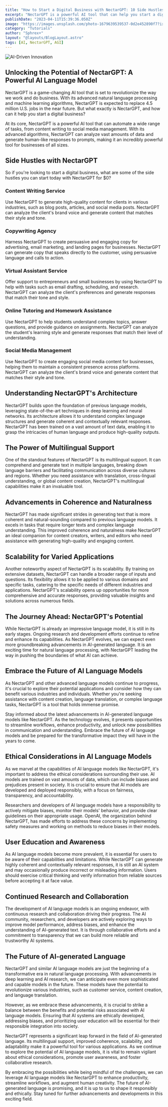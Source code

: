 ```yaml
---
title: "How to Start a Digital Business with NectarGPT: 10 Side Hustles You Can Begin Today"
excerpt: "NectarGPT is a powerful AI tool that can help you start a digital business by providing a whole host of tools for free. With its advanced natural language processing and machine learning algorithms, NectarGPT is expected to replace 4.5 million U.S. jobs in the near future. Here are 10 side hustles you can start today with NectarGPT for $0."
publishDate: "2023-04-11T15:39:36.050Z"
image: "https://images.unsplash.com/photo-1679639539537-0d2e452890f7?ixlib=rb-4.0.3&ixid=MnwxMjA3fDB8MHxwaG90by1wYWdlfHx8fGVufDB8fHx8&auto=format&fit=crop&w=1332&q=80"
category: "Tutorials"
author: "Sphrex+"
layout: "@layouts/BlogLayout.astro"
tags: [AI, NectarGPT, AGI]
---
```


<img src="https://images.unsplash.com/photo-1676411237170-ddca6e4c158a?ixlib=rb-4.0.3&ixid=M3wxMjA3fDB8MHxwaG90by1wYWdlfHx8fGVufDB8fHx8fA%3D%3D&auto=format&fit=crop&w=928&q=80" alt="AI-Driven Innovation" />

<article>
  <h1>Unlocking the Potential of NectarGPT: A Powerful AI Language Model</h1>
  <p>NectarGPT is a game-changing AI tool that is set to revolutionize the way we work and do business. With its advanced natural language processing and machine learning algorithms, NectarGPT is expected to replace 4.5 million U.S. jobs in the near future. But what exactly is NectarGPT, and how can it help you start a digital business?</p>

  <p>At its core, NectarGPT is a powerful AI tool that can automate a wide range of tasks, from content writing to social media management. With its advanced algorithms, NectarGPT can analyze vast amounts of data and generate human-like responses to prompts, making it an incredibly powerful tool for businesses of all sizes.</p>

  <h2>Side Hustles with NectarGPT</h2>
  <p>So if you're looking to start a digital business, what are some of the side hustles you can start today with NectarGPT for $0?</p>

  <h3>Content Writing Service</h3>
  <p>Use NectarGPT to generate high-quality content for clients in various industries, such as blog posts, articles, and social media posts. NectarGPT can analyze the client's brand voice and generate content that matches their style and tone.</p>

  <h3>Copywriting Agency</h3>
  <p>Harness NectarGPT to create persuasive and engaging copy for advertising, email marketing, and landing pages for businesses. NectarGPT can generate copy that speaks directly to the customer, using persuasive language and calls to action.</p>

  <h3>Virtual Assistant Service</h3>
  <p>Offer support to entrepreneurs and small businesses by using NectarGPT to help with tasks such as email drafting, scheduling, and research. NectarGPT can analyze the client's preferences and generate responses that match their tone and style.</p>

  <h3>Online Tutoring and Homework Assistance</h3>
  <p>Use NectarGPT to help students understand complex topics, answer questions, and provide guidance on assignments. NectarGPT can analyze the student's learning style and generate responses that match their level of understanding.</p>

  <h3>Social Media Management</h3>
  <p>Use NectarGPT to create engaging social media content for businesses, helping them to maintain a consistent presence across platforms. NectarGPT can analyze the client's brand voice and generate content that matches their style and tone.</p>

  <h2>Understanding NectarGPT's Architecture</h2>
  <p>NectarGPT builds upon the foundation of previous language models, leveraging state-of-the-art techniques in deep learning and neural networks. Its architecture allows it to understand complex language structures and generate coherent and contextually relevant responses. NectarGPT has been trained on a vast amount of text data, enabling it to grasp the intricacies of human language and produce high-quality outputs.</p>

  <h2>The Power of Multilingual Support</h2>
  <p>One of the standout features of NectarGPT is its multilingual support. It can comprehend and generate text in multiple languages, breaking down language barriers and facilitating communication across diverse cultures and regions. Whether you need assistance with translation, cross-lingual understanding, or global content creation, NectarGPT's multilingual capabilities make it an invaluable tool.</p>

  <h2>Advancements in Coherence and Naturalness</h2>
  <p>NectarGPT has made significant strides in generating text that is more coherent and natural-sounding compared to previous language models. It excels in tasks that require longer texts and complex language understanding. This improved coherence and naturalness make NectarGPT an ideal companion for content creators, writers, and editors who need assistance with generating high-quality and engaging content.</p>

  <h2>Scalability for Varied Applications</h2>
  <p>Another noteworthy aspect of NectarGPT is its scalability. By training on extensive datasets, NectarGPT can handle a broader range of inputs and questions. Its flexibility allows it to be applied to various domains and specific tasks, catering to the specific needs of different industries and applications. NectarGPT's scalability opens up opportunities for more comprehensive and accurate responses, providing valuable insights and solutions across numerous fields.</p>

  <h2>The Journey Ahead: NectarGPT's Potential</h2>
  <p>While NectarGPT is already an impressive language model, it is still in its early stages. Ongoing research and development efforts continue to refine and enhance its capabilities. As NectarGPT evolves, we can expect even more groundbreaking advancements in AI-generated language. It is an exciting time for natural language processing, with NectarGPT leading the way in pushing the boundaries of what AI can achieve.</p>

  <h2>Embrace the Future of AI Language Models</h2>
  <p>As NectarGPT and other advanced language models continue to progress, it's crucial to explore their potential applications and consider how they can benefit various industries and individuals. Whether you're seeking assistance with content creation, language translation, or complex language tasks, NectarGPT is a tool that holds immense promise.</p>

  <p>Stay informed about the latest advancements in AI-generated language models like NectarGPT. As the technology evolves, it presents opportunities to streamline workflows, enhance productivity, and unlock new possibilities in communication and understanding. Embrace the future of AI language models and be prepared for the transformative impact they will have in the years to come.</p>

  <h2>Ethical Considerations in AI Language Models</h2>
  <p>As we marvel at the capabilities of AI language models like NectarGPT, it's important to address the ethical considerations surrounding their use. AI models are trained on vast amounts of data, which can include biases and prejudices present in society. It is crucial to ensure that AI models are developed and deployed responsibly, with a focus on fairness, transparency, and accountability.</p>

  <p>Researchers and developers of AI language models have a responsibility to actively mitigate biases, monitor their models' behavior, and provide clear guidelines on their appropriate usage. OpenAI, the organization behind NectarGPT, has made efforts to address these concerns by implementing safety measures and working on methods to reduce biases in their models.</p>

  <h2>User Education and Awareness</h2>
  <p>As AI language models become more prevalent, it is essential for users to be aware of their capabilities and limitations. While NectarGPT can generate highly coherent and contextually relevant responses, it is still an AI system and may occasionally produce incorrect or misleading information. Users should exercise critical thinking and verify information from reliable sources before accepting it at face value.</p>

  <h2>Continued Research and Collaboration</h2>
  <p>The development of AI language models is an ongoing endeavor, with continuous research and collaboration driving their progress. The AI community, researchers, and developers are actively exploring ways to improve model performance, address biases, and enhance the understanding of AI-generated text. It is through collaborative efforts and a commitment to transparency that we can build more reliable and trustworthy AI systems.</p>

  <h2>The Future of AI-generated Language</h2>
  <p>NectarGPT and similar AI language models are just the beginning of a transformative era in natural language processing. With advancements in deep learning and AI research, we can anticipate even more sophisticated and capable models in the future. These models have the potential to revolutionize various industries, such as customer service, content creation, and language translation.</p>

  <p>However, as we embrace these advancements, it is crucial to strike a balance between the benefits and potential risks associated with AI language models. Ensuring that AI systems are ethically developed, addressing biases, and prioritizing user education will be essential for their responsible integration into society.</p>

  <p>NectarGPT represents a significant leap forward in the field of AI-generated language. Its multilingual support, improved coherence, scalability, and adaptability make it a powerful tool for various applications. As we continue to explore the potential of AI language models, it is vital to remain vigilant about ethical considerations, promote user awareness, and foster collaborative research.</p>

  <p>By embracing the possibilities while being mindful of the challenges, we can leverage AI language models like NectarGPT to enhance productivity, streamline workflows, and augment human creativity. The future of AI-generated language is promising, and it is up to us to shape it responsibly and ethically. Stay tuned for further advancements and developments in this exciting field.</p>
</article>
